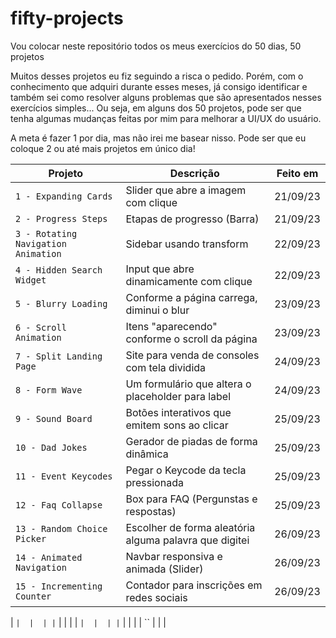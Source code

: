 # fifty-projects

Vou colocar neste repositório todos os meus exercícios do 50 dias, 50 projetos

Muitos desses projetos eu fiz seguindo a risca o pedido. Porém, com o conhecimento que adquiri durante esses meses, já consigo identificar e também sei como resolver alguns problemas que são apresentados nesses exercícios simples... Ou seja, em alguns dos 50 projetos, pode ser que tenha algumas mudanças feitas por mim para melhorar a UI/UX do usuário.

A meta é fazer 1 por dia, mas não irei me basear nisso. Pode ser que eu coloque 2 ou até mais projetos em único dia!

| Projeto | Descrição | Feito em |
| --- | --- | --- |
| `1 - Expanding Cards` | Slider que abre a imagem com clique | 21/09/23 |
| `2 - Progress Steps` | Etapas de progresso (Barra) | 21/09/23 |
| `3 - Rotating Navigation Animation` | Sidebar usando transform | 22/09/23 |
| `4 - Hidden Search Widget` | Input que abre dinamicamente com clique | 22/09/23 |
| `5 - Blurry Loading` | Conforme a página carrega, diminui o blur | 23/09/23 |
| `6 - Scroll Animation` | Itens "aparecendo" conforme o scroll da página | 23/09/23 |
| `7 - Split Landing Page` | Site para venda de consoles com tela dividida | 24/09/23 |
| `8 - Form Wave` | Um formulário que altera o placeholder para label | 24/09/23 |
| `9 - Sound Board` | Botões interativos que emitem sons ao clicar | 25/09/23 |
| `10 - Dad Jokes` | Gerador de piadas de forma dinâmica | 25/09/23 |
| `11 - Event Keycodes` | Pegar o Keycode da tecla pressionada | 25/09/23 |
| `12 - Faq Collapse` | Box para FAQ (Pergunstas e respostas) | 25/09/23 |
| `13 - Random Choice Picker` | Escolher de forma aleatória alguma palavra que digitei | 26/09/23 |
| `14 - Animated Navigation` | Navbar responsiva e animada (Slider) | 26/09/23 |
| `15 - Incrementing Counter` | Contador para inscrições em redes sociais | 26/09/23 |

| `` |  |  |
| `` |  |  |
| `` |  |  |
| `` |  |  |
| `` |  |  |




